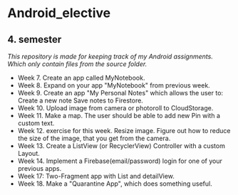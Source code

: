 # Android_elective
## 4. semester
*This repository is made for keeping track of my Android assignments. Which only contain files from the source folder.*

* Week 7. Create an app called MyNotebook.
* Week 8. Expand on your app "MyNotebook" from previous week.
* Week 9. Create an app "My Personal Notes" which allows the user to: Create a new note Save notes to Firestore.
* Week 10. Upload image from camera or photoroll to CloudStorage.
* Week 11. Make a map. The user should be able to add new Pin with a custom text.
* Week 12. exercise for this week. Resize image. Figure out how to reduce the size of the image, that you get from the camera.
* Week 13. Create a ListView (or RecyclerView) Controller with a custom Layout.
* Week 14. Implement a Firebase(email/password) login for one of your previous apps.
* Week 17: Two-Fragment app with List and detailView.
* Week 18. Make a "Quarantine App", which does something useful.
